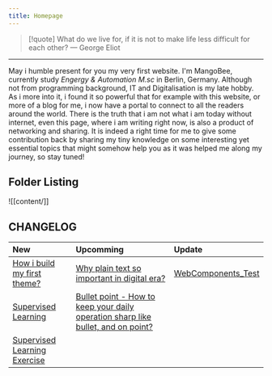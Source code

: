 ```yaml
---
title: Homepage
---
```


> [!quote] What do we live for, if it is not to make life less difficult for each other?
> — George Eliot

---
May i humble present for you my very first website. I'm MangoBee, currently study *Engergy & Automation M.sc* in Berlin, Germany. Although not from programming background, IT and Digitalisation is my late hobby. As i more into it, i found it so powerful that for example with this website, or more of a blog for me, i now have a portal to connect to all the readers around the world. There is the truth that i am not what i am today without internet, even this page, where i am writing right now, is also a product of networking and sharing. It is indeed a right time for me to give some contribution back by sharing my tiny knowledge on some interesting yet essential topics that might somehow help you as it was helped me along my journey,  so stay tuned!

## Folder Listing
![[content/]]
## CHANGELOG
| New                                                           | Upcomming                                                                            | Update   |
| :------------------------------------------------------------ | :----------------------------------------------------------------------------------- | :------- |
| [How i build my first theme?](How%20i%20build%20my%20first%20theme?.md)                               | [Why plain text so important in digital era?](Why%20plain%20text%20so%20important%20in%20digital%20era?)                                      | [WebComponents_Test](WebComponents_Test.md) |
| [Supervised Learning](SupervisedLearning_Summary_TuyenPham%5C) | [Bullet point - How to keep your daily operation sharp like bullet, and on point?](Bullet%20point%20-%20How%20to%20keep%20your%20daily%20operation%20sharp%20like%20bullet,%20and%20on%20point?) |          |
| [Supervised Learning Exercise](AI_UB03_TuyenPham_PUB%5C)       |                                                                                      |          |
